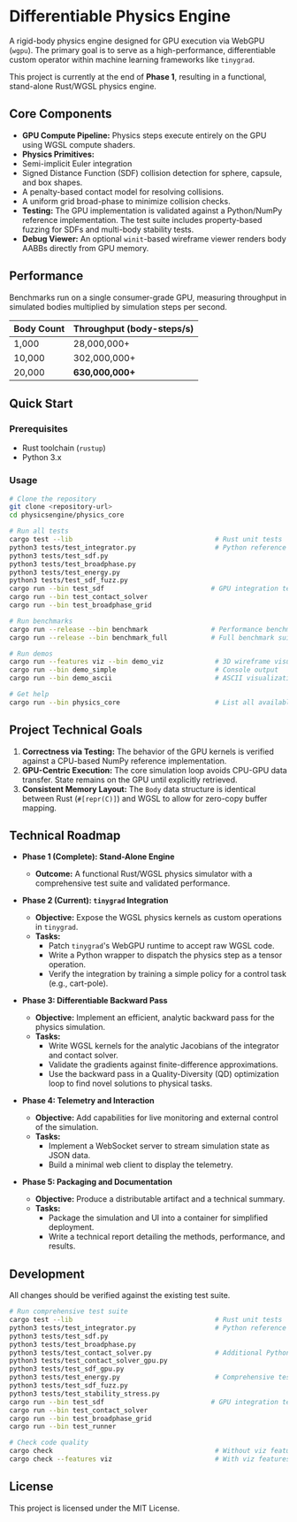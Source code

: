 # Differentiable Physics Engine

A rigid-body physics engine designed for GPU execution via WebGPU (`wgpu`). The primary goal is to serve as a high-performance, differentiable custom operator within machine learning frameworks like `tinygrad`.

This project is currently at the end of **Phase 1**, resulting in a functional, stand-alone Rust/WGSL physics engine.

## Core Components

- **GPU Compute Pipeline:** Physics steps execute entirely on the GPU using WGSL compute shaders.
- **Physics Primitives:**
- Semi-implicit Euler integration
- Signed Distance Function (SDF) collision detection for sphere, capsule, and box shapes.
- A penalty-based contact model for resolving collisions.
- A uniform grid broad-phase to minimize collision checks.
- **Testing:** The GPU implementation is validated against a Python/NumPy reference implementation. The test suite includes property-based fuzzing for SDFs and multi-body stability tests.
- **Debug Viewer:** An optional `winit`-based wireframe viewer renders body AABBs directly from GPU memory.

## Performance

Benchmarks run on a single consumer-grade GPU, measuring throughput in simulated bodies multiplied by simulation steps per second.

| Body Count | Throughput (body-steps/s) |
| :--- | :--- |
| 1,000      | 28,000,000+               |
| 10,000     | 302,000,000+              |
| 20,000     | **630,000,000+**              |

## Quick Start

### Prerequisites

- Rust toolchain (`rustup`)
- Python 3.x

### Usage

```bash
# Clone the repository
git clone <repository-url>
cd physicsengine/physics_core

# Run all tests
cargo test --lib                                    # Rust unit tests
python3 tests/test_integrator.py                    # Python reference tests
python3 tests/test_sdf.py
python3 tests/test_broadphase.py
python3 tests/test_energy.py
python3 tests/test_sdf_fuzz.py
cargo run --bin test_sdf                           # GPU integration tests
cargo run --bin test_contact_solver
cargo run --bin test_broadphase_grid

# Run benchmarks
cargo run --release --bin benchmark                # Performance benchmarks
cargo run --release --bin benchmark_full           # Full benchmark suite

# Run demos
cargo run --features viz --bin demo_viz             # 3D wireframe visualization
cargo run --bin demo_simple                         # Console output
cargo run --bin demo_ascii                          # ASCII visualization

# Get help
cargo run --bin physics_core                        # List all available commands
```

## Project Technical Goals

1.  **Correctness via Testing:** The behavior of the GPU kernels is verified against a CPU-based NumPy reference implementation.
2.  **GPU-Centric Execution:** The core simulation loop avoids CPU-GPU data transfer. State remains on the GPU until explicitly retrieved.
3.  **Consistent Memory Layout:** The `Body` data structure is identical between Rust (`#[repr(C)]`) and WGSL to allow for zero-copy buffer mapping.

## Technical Roadmap

-   **Phase 1 (Complete): Stand-Alone Engine**
    -   **Outcome:** A functional Rust/WGSL physics simulator with a comprehensive test suite and validated performance.

-   **Phase 2 (Current): `tinygrad` Integration**
    -   **Objective:** Expose the WGSL physics kernels as custom operations in `tinygrad`.
    -   **Tasks:**
        -   Patch `tinygrad`'s WebGPU runtime to accept raw WGSL code.
        -   Write a Python wrapper to dispatch the physics step as a tensor operation.
        -   Verify the integration by training a simple policy for a control task (e.g., cart-pole).

-   **Phase 3: Differentiable Backward Pass**
    -   **Objective:** Implement an efficient, analytic backward pass for the physics simulation.
    -   **Tasks:**
        -   Write WGSL kernels for the analytic Jacobians of the integrator and contact solver.
        -   Validate the gradients against finite-difference approximations.
        -   Use the backward pass in a Quality-Diversity (QD) optimization loop to find novel solutions to physical tasks.

-   **Phase 4: Telemetry and Interaction**
    -   **Objective:** Add capabilities for live monitoring and external control of the simulation.
    -   **Tasks:**
        -   Implement a WebSocket server to stream simulation state as JSON data.
        -   Build a minimal web client to display the telemetry.

-   **Phase 5: Packaging and Documentation**
    -   **Objective:** Produce a distributable artifact and a technical summary.
    -   **Tasks:**
        -   Package the simulation and UI into a container for simplified deployment.
        -   Write a technical report detailing the methods, performance, and results.

## Development

All changes should be verified against the existing test suite.

```bash
# Run comprehensive test suite
cargo test --lib                                    # Rust unit tests
python3 tests/test_integrator.py                    # Python reference tests  
python3 tests/test_sdf.py
python3 tests/test_broadphase.py
python3 tests/test_contact_solver.py                # Additional Python tests
python3 tests/test_contact_solver_gpu.py
python3 tests/test_sdf_gpu.py
python3 tests/test_energy.py                        # Comprehensive tests
python3 tests/test_sdf_fuzz.py
python3 tests/test_stability_stress.py
cargo run --bin test_sdf                           # GPU integration tests
cargo run --bin test_contact_solver
cargo run --bin test_broadphase_grid
cargo run --bin test_runner

# Check code quality
cargo check                                         # Without viz features
cargo check --features viz                          # With viz features
```

## License

This project is licensed under the MIT License.